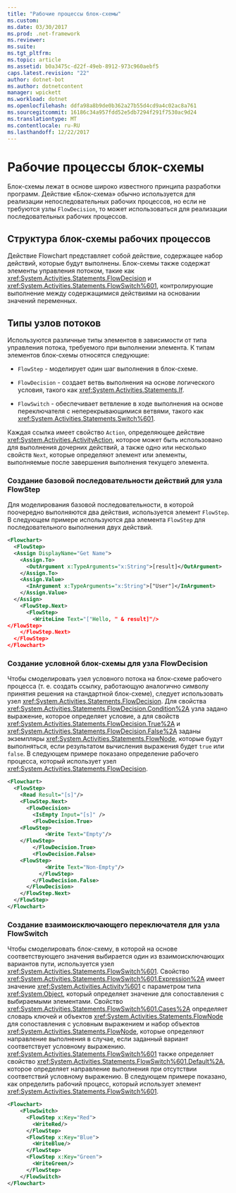 ```yaml
---
title: "Рабочие процессы блок-схемы"
ms.custom: 
ms.date: 03/30/2017
ms.prod: .net-framework
ms.reviewer: 
ms.suite: 
ms.tgt_pltfrm: 
ms.topic: article
ms.assetid: b0a3475c-d22f-49eb-8912-973c960aebf5
caps.latest.revision: "22"
author: dotnet-bot
ms.author: dotnetcontent
manager: wpickett
ms.workload: dotnet
ms.openlocfilehash: ddfa98a8b9de0b362a27b55d4cd9a4c02ac8a761
ms.sourcegitcommit: 16186c34a957fdd52e5db7294f291f7530ac9d24
ms.translationtype: MT
ms.contentlocale: ru-RU
ms.lasthandoff: 12/22/2017
---
```

# <a name="flowchart-workflows"></a>Рабочие процессы блок-схемы
Блок-схемы лежат в основе широко известного принципа разработки программ. Действие «Блок-схема» обычно используется для реализации непоследовательных рабочих процессов, но если не требуются узлы `FlowDecision`, то может использоваться для реализации последовательных рабочих процессов.  
  
## <a name="flowchart-workflow-structure"></a>Структура блок-схемы рабочих процессов  
 Действие Flowchart представляет собой действие, содержащее набор действий, которые будут выполнены.  Блок-схемы также содержат элементы управления потоком, такие как <xref:System.Activities.Statements.FlowDecision> и <xref:System.Activities.Statements.FlowSwitch%601>, контролирующие выполнение между содержащимися действиями на основании значений переменных.  
  
## <a name="types-of-flow-nodes"></a>Типы узлов потоков  
 Используются различные типы элементов в зависимости от типа управления потока, требуемого при выполнении элемента. К типам элементов блок-схемы относятся следующие:  
  
-   `FlowStep` - моделирует один шаг выполнения в блок-схеме.  
  
-   `FlowDecision` - создает ветвь выполнения на основе логического условия, такого как <xref:System.Activities.Statements.If>.  
  
-   `FlowSwitch` - обеспечивает ветвление в ходе выполнения на основе переключателя с неперекрывающимися ветвями, такого как <xref:System.Activities.Statements.Switch%601>.  
  
 Каждая ссылка имеет свойство `Action`, определяющее действие <xref:System.Activities.ActivityAction>, которое может быть использовано для выполнения дочерних действий, а также одно или несколько свойств `Next`, которые определяют элемент или элементы, выполняемые после завершения выполнения текущего элемента.  
  
### <a name="creating-a-basic-activity-sequence-with-a-flowstep-node"></a>Создание базовой последовательности действий для узла FlowStep  
 Для моделирования базовой последовательности, в которой поочередно выполняются два действия, используется элемент `FlowStep`. В следующем примере используются два элемента `FlowStep` для последовательного выполнения двух действий.  
  
```xml  
<Flowchart>  
  <FlowStep>      
  <Assign DisplayName="Get Name">  
    <Assign.To>  
      <OutArgument x:TypeArguments="x:String">[result]</OutArgument>  
    </Assign.To>  
    <Assign.Value>  
      <InArgument x:TypeArguments="x:String">["User"]</InArgument>  
    </Assign.Value>  
  </Assign>  
    <FlowStep.Next>  
      <FlowStep>  
        <WriteLine Text="["Hello, " & result]"/>  
</FlowStep>  
    </FlowStep.Next>  
  </FlowStep>  
</Flowchart>  
```  
  
### <a name="creating-a-conditional-flowchart-with-a-flowdecision-node"></a>Создание условной блок-схемы для узла FlowDecision  
 Чтобы смоделировать узел условного потока на блок-схеме рабочего процесса (т. е. создать ссылку, работающую аналогично символу принятия решения на стандартной блок-схеме), следует использовать узел <xref:System.Activities.Statements.FlowDecision>. Для свойства <xref:System.Activities.Statements.FlowDecision.Condition%2A> узла задано выражение, которое определяет условие, а для свойств <xref:System.Activities.Statements.FlowDecision.True%2A> и <xref:System.Activities.Statements.FlowDecision.False%2A> заданы экземпляры <xref:System.Activities.Statements.FlowNode>, которые будут выполняться, если результатом вычисления выражения будет `true` или `false`. В следующем примере показано определение рабочего процесса, который использует узел <xref:System.Activities.Statements.FlowDecision>.  
  
```xml  
<Flowchart>  
  <FlowStep>  
    <Read Result="[s]"/>  
    <FlowStep.Next>  
      <FlowDecision>  
        <IsEmpty Input="[s]" />  
        <FlowDecision.True>  
    <FlowStep>  
            <Write Text="Empty"/>  
    </FlowStep>  
        </FlowDecision.True>  
        <FlowDecision.False>  
    <FlowStep>  
            <Write Text="Non-Empty"/>  
          </FlowStep>  
        </FlowDecision.False>  
      </FlowDecision>  
    </FlowStep.Next>  
  </FlowStep>  
</Flowchart>  
```  
  
### <a name="creating-an-exclusive-switch-with-a-flowswitch-node"></a>Создание взаимоисключающего переключателя для узла FlowSwitch  
 Чтобы смоделировать блок-схему, в которой на основе соответствующего значения выбирается один из взаимоисключающих вариантов пути, используется узел <xref:System.Activities.Statements.FlowSwitch%601>. Свойство <xref:System.Activities.Statements.FlowSwitch%601.Expression%2A> имеет значение <xref:System.Activities.Activity%601> с параметром типа <xref:System.Object>, который определяет значение для сопоставления с выбираемыми элементами. Свойство <xref:System.Activities.Statements.FlowSwitch%601.Cases%2A> определяет словарь ключей и объектов <xref:System.Activities.Statements.FlowNode> для сопоставления с условным выражением и набор объектов <xref:System.Activities.Statements.FlowNode>, которые определяют направление выполнения в случае, если заданный вариант соответствует условному выражению. <xref:System.Activities.Statements.FlowSwitch%601> также определяет свойство <xref:System.Activities.Statements.FlowSwitch%601.Default%2A>, которое определяет направление выполнения при отсутствии соответствий условному выражению. В следующем примере показано, как определить рабочий процесс, который использует элемент <xref:System.Activities.Statements.FlowSwitch%601>.  
  
```xml  
<Flowchart>  
    <FlowSwitch>  
      <FlowStep x:Key="Red">  
        <WriteRed/>  
      </FlowStep>  
      <FlowStep x:Key="Blue">  
        <WriteBlue/>  
      </FlowStep>  
      <FlowStep x:Key="Green">  
        <WriteGreen/>  
      </FlowStep>  
    </FlowSwitch>  
</Flowchart>  
```
